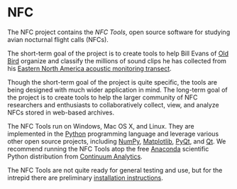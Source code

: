 NFC
===

The NFC project contains the *NFC Tools*, open source software for studying avian nocturnal flight calls (NFCs).

The short-term goal of the project is to create tools to help Bill Evans of [Old Bird](http://www.oldbird.org) organize and classify the millions of sound clips he has collected from his [Eastern North America acoustic monitoring transect](http://www.oldbird.org/Data/2013/TransNE2013/NETransect-2013.html).

Though the short-term goal of the project is quite specific, the tools are being designed with much wider application in mind. The long-term goal of the project is to create tools to help the larger community of NFC researchers and enthusiasts to collaboratively collect, view, and analyze NFCs stored in web-based archives.

The NFC Tools run on Windows, Mac OS X, and Linux. They are implemented in the [Python](http://www.python.org) programming language and leverage various other open source projects, including [NumPy](http://www.numpy.org), [Matplotlib](http://www.matplotlib.org), [PyQt](http://www.riverbankcomputing.co.uk/software/pyqt/intro), and [Qt](http://www.qt-project.org). We recommend running the NFC Tools atop the free [Anaconda](https://store.continuum.io/cshop/anaconda/) scientific Python distribution from [Continuum Analytics](http://www.continuum.io/).

The NFC Tools are not quite ready for general testing and use, but for the intrepid there are preliminary [installation instructions](https://github.com/HaroldMills/NFC/wiki/How-to-Install-the-NFC-Tools).
